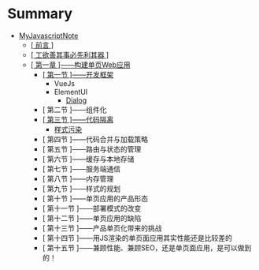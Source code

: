 # Summary

* [MyJavascriptNote](README.md)
  * [\[ 前言 \]](di-yi-7ae0-md.md)
  * [\[ 工欲善其事必先利其器 \]](gong-yu-shan-qi-shi-bi-xian-li-qi-qi.md)
  * [\[ 第一章 \]——构建单页Web应用](vuejs.md)
    * [\[ 第一节 \]——开发框架](vuejs/12.md)
      * VueJs
      * ElementUI
        * [Dialog](vuejs/12/dialog.md)
    * \[ 第二节 \]——组件化
    * [\[ 第三节 \]——代码隔离](vuejs/dai-ma-ge-li.md)
      * [样式污染](vuejs/dai-ma-ge-li/yang-shi-wu-ran.md)
    * \[ 第四节 \]——代码合并与加载策略
    * \[ 第五节 \]——路由与状态的管理
    * \[ 第六节 \]——缓存与本地存储
    * \[ 第七节 \]——服务端通信
    * \[ 第八节 \]——内存管理
    * \[ 第九节 \]——样式的规划
    * \[ 第十节 \]——单页应用的产品形态
    * \[ 第十一节 \]——部署模式的改变
    * \[ 第十二节 \]——单页应用的缺陷
    * \[ 第十三节 \]——产品单页化带来的挑战
    * \[ 第十四节 \]——用JS渲染的单页面应用其实性能还是比较差的
    * \[ 第十五节 \]——兼顾性能、兼顾SEO，还是单页面应用，是可以做到的！

